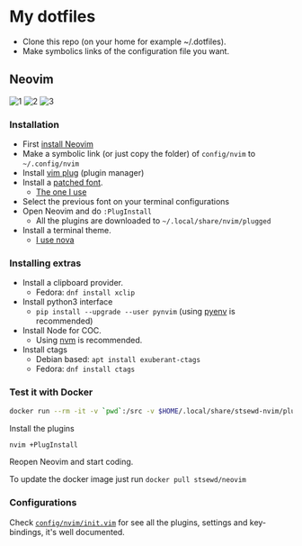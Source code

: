# My dotfiles

- Clone this repo (on your home for example ~/.dotfiles).
- Make symbolics links of the configuration file you want.

## Neovim

![1](https://user-images.githubusercontent.com/4975310/79078281-f4c5d580-7ccc-11ea-8af5-c53e5d136571.png)
![2](https://user-images.githubusercontent.com/4975310/79078284-f7c0c600-7ccc-11ea-8328-b12a47dcf9f6.png)
![3](https://user-images.githubusercontent.com/4975310/79078286-f8f1f300-7ccc-11ea-85ac-81ba18c8db37.png)

### Installation

- First [install Neovim](https://github.com/neovim/neovim/wiki/Installing-Neovim)
- Make a symbolic link (or just copy the folder) of `config/nvim` to `~/.config/nvim`
- Install [vim plug](https://github.com/junegunn/vim-plug#neovim) (plugin manager)
- Install a [patched font](https://github.com/ryanoasis/nerd-fonts).
  - [The one I use](https://github.com/ryanoasis/nerd-fonts/blob/master/patched-fonts/Noto/Mono/complete/Noto%20Mono%20Nerd%20Font%20Complete.ttf)
- Select the previous font on your terminal configurations
- Open Neovim and do `:PlugInstall`
   - All the plugins are downloaded to `~/.local/share/nvim/plugged`
- Install a terminal theme.
  - [I use nova](https://github.com/agarrharr/nova-gnome-terminal#installation)

### Installing extras

- Install a clipboard provider.
  - Fedora: `dnf install xclip`
- Install python3 interface
  - `pip install --upgrade --user pynvim` (using [pyenv](https://github.com/pyenv/pyenv-installer) is recommended)
- Install Node for COC. 
  - Using [nvm](https://github.com/nvm-sh/nvm#installation-and-update) is recommended.
- Install ctags
  - Debian based: `apt install exuberant-ctags`
  - Fedora: `dnf install ctags`

### Test it with Docker

```bash
docker run --rm -it -v `pwd`:/src -v $HOME/.local/share/stsewd-nvim/plugged:/root/.local/share/nvim/plugged stsewd/neovim
```

Install the plugins

```bash
nvim +PlugInstall
```

Reopen Neovim and start coding.

To update the docker image just run `docker pull stsewd/neovim`

### Configurations

Check [`config/nvim/init.vim`](config/nvim/init.vim) for see all the plugins, settings and key-bindings, it's well documented.

